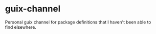 # guix-channel
Personal guix channel for package definitions that I haven't been able to find elsewhere.

